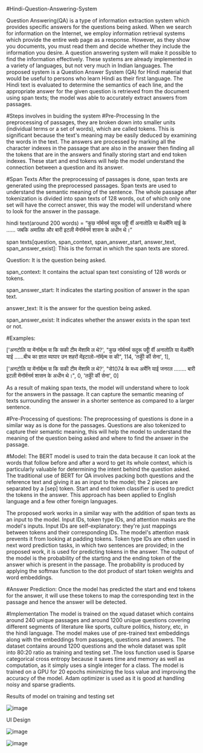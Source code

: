 #Hindi-Question-Answering-System

Question Answering(QA) is a type of information extraction system which provides specific answers for the questions being asked. When we search for information on the Internet, we employ information retrieval systems which provide the entire web page as a response. However, as they show you documents, you must read them and decide whether they include the information you desire. A question answering system will make it possible to find the information effectively. These systems are already implemented in a variety of languages, but not very much in Indian languages. The proposed system is a Question Answer System (QA) for Hindi material that would be useful to persons who learn Hindi as their first language. The Hindi text is evaluated to determine the semantics of each line, and the appropriate answer for the given question is retrieved from the document using span texts; the model was able to accurately extract answers from passages.

#Steps involves in buiding the system
#Pre-Processing
In the preprocessing of passages, they are broken down into smaller units (individual terms or a set of words), which are called tokens. This is significant because the text's meaning may be easily deduced by examining the words in the text. The answers are processed by marking all the character indexes in the passage that are also in the answer then finding all the tokens that are in the answers and finally storing start and end token indexes. These start and end tokens will help the model understand the connection between a question and its answer.

#Span Texts
After the preprocessing of passages is done, span texts are generated using the preprocessed passages. Span texts are used to understand the semantic meaning of the sentence. The whole passage after tokenization is divided into span texts of 128 words, out of which only one set will have the correct answer, this way the model will understand where to look for the answer in the passage.

hindi text(around 200 words) = “कुछ नॉर्मनर्म सदुरू पर्वीू र्वी अनातोलि या मेंअर्मेनि याई के …… जबकि अमाल्फ़ि और बारी इटली मेंनॉर्मनर्म शासन के अधीन थे।”

span texts[question, span_context, span_answer_start, answer_text, span_answer_exist]: This is the format in which the span texts are stored.

Question: It is the question being asked.

span_context: It contains the actual span text consisting of 128 words or tokens.

span_answer_start: It indicates the starting position of answer in the span text.

answer_text: It is the answer for the question being asked.

span_answer_exist: It indicates whether the answer exists in the span text or not.

#Examples:

['अनटोलि या मेंनॉर्मन्र्म स कि सकी टीम मेंशामि ल थे?', "कुछ नॉर्मनर्म सदुरू पर्वीू र्वी अनातोलि या मेंअर्मेनि याई ……बीच का ज्ञात व्यापार उन शहरों मेंइटालो-नॉर्मन्र्म स की", 114, 'तर्कीु र्की सेना', 1],

['अनटोलि या मेंनॉर्मन्र्म स कि सकी टीम मेंशामि ल थे?', "से1074 के मध्य अर्मेनि याई जनरल …….. बारी इटली मेंनॉर्मनर्म शासन के अधीन थे।", 0, 'तर्कीु र्की सेना', 0]

As a result of making span texts, the model will understand where to look for the answers in the passage. It can capture the semantic meaning of texts surrounding the answer in a shorter sentence as compared to a larger sentence.

#Pre-Processing of questions: The preprocessing of questions is
done in a similar way as is done for the passages. Questions are also tokenized to capture their semantic meaning, this will help the model to understand the meaning of the question being asked and where to find the answer in the passage.

#Model:
The BERT model is used to train the data because it can look at the words that follow before and after a word to get its whole context, which is particularly valuable for determining the intent behind the question asked. The traditional use of BERT for QA involves packing both questions and the reference text and giving it as an input to the model; the 2 pieces are separated by a [sep] token. Start and end token classifier is used to predict the tokens in the answer. This approach has been applied to English language and a few other foreign languages.

The proposed work works in a similar way with the addition of span texts as an input to the model. Input IDs, token type IDs, and attention masks are the model's inputs. Input IDs are self-explanatory: they're just mappings between tokens and their corresponding IDs. The model's attention mask prevents it from looking at padding tokens. Token type IDs are often used in next word prediction tasks, in which two sentences are provided; in the proposed work, it is used for predicting tokens in the answer. The output of the model is the probability of the starting and the ending token of the answer which is present in the passage. The probability is produced by applying the softmax function to the dot product of start token weights and word embeddings.

#Answer Prediction:
Once the model has predicted the start and end tokens for the answer, it will use these tokens to map the corresponding text in the passage and hence the answer will be detected.

#Implementation
The model is trained on the xquad dataset which contains around 240 unique passages and around 1200 unique questions covering different segments of literature like sports, culture politics, history, etc, in the hindi language. The model makes use of pre-trained text embeddings along with the embeddings from passages, questions and answers. The dataset contains around 1200 questions and the whole dataset was split into 80:20 ratio as training and testing set .The loss function used is Sparse categorical cross entropy because it saves time and memory as well as computation, as it simply uses a single integer for a class. The model is trained on a GPU for 20 epochs minimizing the loss value and improving the accuracy of the model. Adam optimizer is used as it is good at handling noisy and sparse gradients.

Results of model on training and testing set

![image](https://github.com/user-attachments/assets/a217f8a6-ab47-4e21-aea5-b2cb6cad6ca4)

UI Design


![image](https://github.com/user-attachments/assets/fa2d3280-0887-49f1-a183-5a4b0b7712c4)

![image](https://github.com/user-attachments/assets/80e063f6-db2c-42ed-9e4c-2a4de7c1eeb0)

